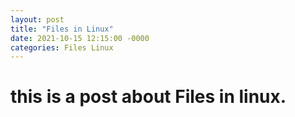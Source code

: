 ```yaml
---
layout: post
title: "Files in Linux"
date: 2021-10-15 12:15:00 -0000
categories: Files Linux
---
```


# this is a post about Files in linux.
